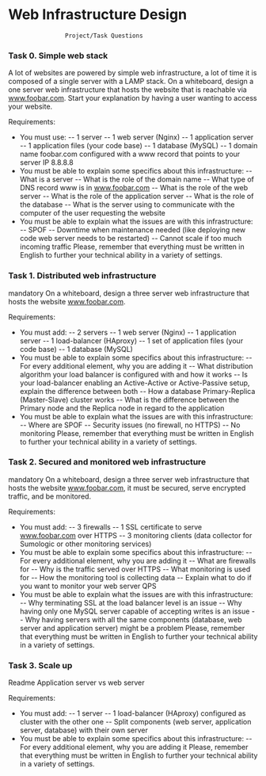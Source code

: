 # Web Infrastructure Design
                    Project/Task Questions

### Task 0. Simple web stack

A lot of websites are powered by simple web infrastructure, a lot of time it is composed of a single server with a LAMP stack.
On a whiteboard, design a one server web infrastructure that hosts the website that is reachable via www.foobar.com. Start your explanation by having a user wanting to access your website.

Requirements:
- You must use:
-- 1 server
-- 1 web server (Nginx)
-- 1 application server
-- 1 application files (your code base)
-- 1 database (MySQL)
-- 1 domain name foobar.com configured with a www record that points to your server IP 8.8.8.8
- You must be able to explain some specifics about this infrastructure:
-- What is a server
-- What is the role of the domain name
-- What type of DNS record www is in www.foobar.com
-- What is the role of the web server
-- What is the role of the application server
-- What is the role of the database
-- What is the server using to communicate with the computer of the user requesting the website
- You must be able to explain what the issues are with this infrastructure:
-- SPOF
-- Downtime when maintenance needed (like deploying new code web server needs to be restarted)
-- Cannot scale if too much incoming traffic
Please, remember that everything must be written in English to further your technical ability in a variety of settings.
 
### Task 1. Distributed web infrastructure

mandatory
On a whiteboard, design a three server web infrastructure that hosts the website www.foobar.com.

Requirements:
- You must add:
-- 2 servers
-- 1 web server (Nginx)
-- 1 application server
-- 1 load-balancer (HAproxy)
-- 1 set of application files (your code base)
-- 1 database (MySQL)
- You must be able to explain some specifics about this infrastructure:
-- For every additional element, why you are adding it
-- What distribution algorithm your load balancer is configured with and how it works
-- Is your load-balancer enabling an Active-Active or Active-Passive setup, explain the difference between both
-- How a database Primary-Replica (Master-Slave) cluster works
-- What is the difference between the Primary node and the Replica node in regard to the application
- You must be able to explain what the issues are with this infrastructure:
-- Where are SPOF
-- Security issues (no firewall, no HTTPS)
-- No monitoring
Please, remember that everything must be written in English to further your technical ability in a variety of settings.

### Task 2. Secured and monitored web infrastructure

mandatory
On a whiteboard, design a three server web infrastructure that hosts the website www.foobar.com, it must be secured, serve encrypted traffic, and be monitored.

Requirements:
- You must add:
-- 3 firewalls
-- 1 SSL certificate to serve www.foobar.com over HTTPS
-- 3 monitoring clients (data collector for Sumologic or other monitoring services)
- You must be able to explain some specifics about this infrastructure:
-- For every additional element, why you are adding it
-- What are firewalls for
-- Why is the traffic served over HTTPS
-- What monitoring is used for
-- How the monitoring tool is collecting data
-- Explain what to do if you want to monitor your web server QPS
- You must be able to explain what the issues are with this infrastructure:
-- Why terminating SSL at the load balancer level is an issue
-- Why having only one MySQL server capable of accepting writes is an issue
-- Why having servers with all the same components (database, web server and application server) might be a problem
Please, remember that everything must be written in English to further your technical ability in a variety of settings.

### Task 3. Scale up

Readme
Application server vs web server

Requirements:
- You must add:
-- 1 server
-- 1 load-balancer (HAproxy) configured as cluster with the other one
-- Split components (web server, application server, database) with their own server
- You must be able to explain some specifics about this infrastructure:
-- For every additional element, why you are adding it
Please, remember that everything must be written in English to further your technical ability in a variety of settings.
